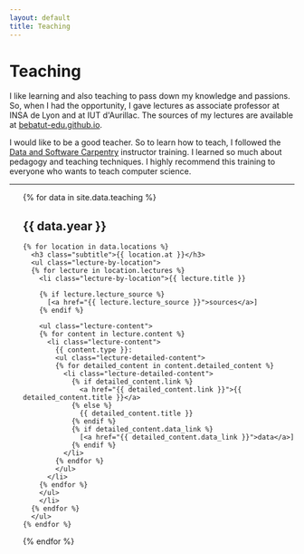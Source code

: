 ```yaml
---
layout: default
title: Teaching
---
```


# Teaching

I like learning and also teaching to pass down my knowledge and passions. So,
when I had the opportunity, I gave lectures as associate professor at INSA de Lyon
and at IUT d'Aurillac. The sources of my lectures are available at 
[bebatut-edu.github.io](http://bebatut-edu.github.io).

I would like to be a good teacher. So to learn how to teach, I followed the 
[Data and Software Carpentry](https://software-carpentry.org/) instructor 
training. I learned so much about pedagogy and teaching techniques. I highly
recommend this training to everyone who wants to teach computer science. 

---

<ul class="lectures">
  {% for data in site.data.teaching %}
    <h2 class="title">{{ data.year }}</h2>

    {% for location in data.locations %}
      <h3 class="subtitle">{{ location.at }}</h3>
      <ul class="lecture-by-location">
      {% for lecture in location.lectures %}
        <li class="lecture-by-location">{{ lecture.title }}

        {% if lecture.lecture_source %} 
          [<a href="{{ lecture.lecture_source }}">sources</a>]
        {% endif %}
        
        <ul class="lecture-content">
        {% for content in lecture.content %} 
          <li class="lecture-content"> 
            {{ content.type }}:
            <ul class="lecture-detailed-content">
            {% for detailed_content in content.detailed_content %}
              <li class="lecture-detailed-content"> 
                {% if detailed_content.link %}
                  <a href="{{ detailed_content.link }}">{{ detailed_content.title }}</a>
                {% else %}
                  {{ detailed_content.title }}
                {% endif %}
                {% if detailed_content.data_link %}
                  [<a href="{{ detailed_content.data_link }}">data</a>]
                {% endif %}
              </li>
            {% endfor %}
            </ul>
          </li>
        {% endfor %}
        </ul>
        </li>
      {% endfor %}
      </ul>
    {% endfor %}
  {% endfor %}
</ul> 